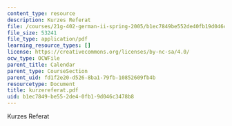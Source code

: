 ```yaml
---
content_type: resource
description: Kurzes Referat
file: /courses/21g-402-german-ii-spring-2005/b1ec7849be552de40fb19d046c3478b8_kurzereferat.pdf
file_size: 53241
file_type: application/pdf
learning_resource_types: []
license: https://creativecommons.org/licenses/by-nc-sa/4.0/
ocw_type: OCWFile
parent_title: Calendar
parent_type: CourseSection
parent_uid: fd1f2e20-d526-8ba1-79fb-10852609fb4b
resourcetype: Document
title: kurzereferat.pdf
uid: b1ec7849-be55-2de4-0fb1-9d046c3478b8
---
```

Kurzes Referat